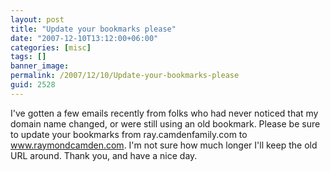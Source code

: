 ```yaml
---
layout: post
title: "Update your bookmarks please"
date: "2007-12-10T13:12:00+06:00"
categories: [misc]
tags: []
banner_image: 
permalink: /2007/12/10/Update-your-bookmarks-please
guid: 2528
---
```


I've gotten a few emails recently from folks who had never noticed that my domain name changed, or were still using an old bookmark. Please be sure to update your bookmarks from ray.camdenfamily.com to www.raymondcamden.com. I'm not sure how much longer I'll keep the old URL around. Thank you, and have a nice day.